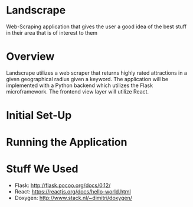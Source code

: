 # Landscrape
Web-Scraping application that gives the user a good idea of the best stuff in their area that is of interest to them

# Overview
Landscrape utilizes a web scraper that returns highly rated attractions in a given geographical radius given a keyword. The application will be implemented with a Python backend which utilizes the Flask microframework. The frontend view layer will utilize React. 

# Initial Set-Up

# Running the Application

# Stuff We Used
- Flask: http://flask.pocoo.org/docs/0.12/
- React: https://reactjs.org/docs/hello-world.html
- Doxygen: http://www.stack.nl/~dimitri/doxygen/
